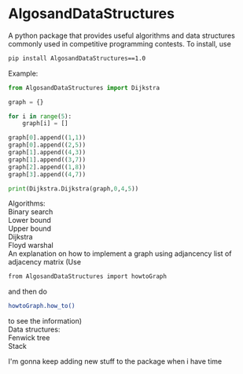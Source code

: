 # AlgosandDataStructures
A python package that provides useful algorithms and data structures commonly used in competitive programming contests.
 To install, use 
```bash
pip install AlgosandDataStructures==1.0
```

Example:
```python
from AlgosandDataStructures import Dijkstra

graph = {}

for i in range(5):
    graph[i] = []

graph[0].append((1,1))
graph[0].append((2,5))
graph[1].append((4,3))
graph[1].append((3,7))
graph[2].append((1,8))
graph[3].append((4,7))

print(Dijkstra.Dijkstra(graph,0,4,5))
```

Algorithms: <br />
Binary search <br />
Lower bound <br />
Upper bound <br />
Dijkstra <br />
Floyd warshal <br />
An explanation on how to implement a graph using adjancency list of adjacency matrix (Use 
```bash
from AlgosandDataStructures import howtoGraph
```
and then do
```bash
howtoGraph.how_to()
```
to see the information)
<br />
Data structures: <br />
Fenwick tree <br />
Stack <br />

I'm gonna keep adding new stuff to the package when i have time
